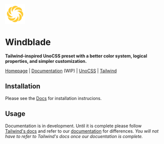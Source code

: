 <a href="https://starlederer.github.io/windblade" target="_blank">
  <img alt="Windblade" src="https://raw.githubusercontent.com/starlederer/windblade/HEAD/brand/logo.svg" width="64" height="64" style="max-inline-size: 100%;">
</a>

# Windblade

**Tailwind-inspired UnoCSS preset with a better color system, logical properties, and simpler customization.**

[Homepage](https://starlederer.github.io/windblade) | [Documentation](https://starlederer.github.io/windblade?navigation=/docs) (WIP) | [UnoCSS](https://github.com/unocss/unocss) | [Tailwind](https://tailwindcss.com/)

## Installation

Please see the [Docs](https://starlederer.github.io/windblade?navigation=/docs/Usage/Installation) for installation instrucions.

## Usage

Documentation is in development. Until it is complete please follow [Tailwind's docs](https://tailwindcss.com/docs/aspect-ratio) and refer to our [documentation](https://starlederer.github.io/windblade?navigation=/docs) for differences. *You will not have to refer to Tailwind's docs once our docuentation is complete.*
